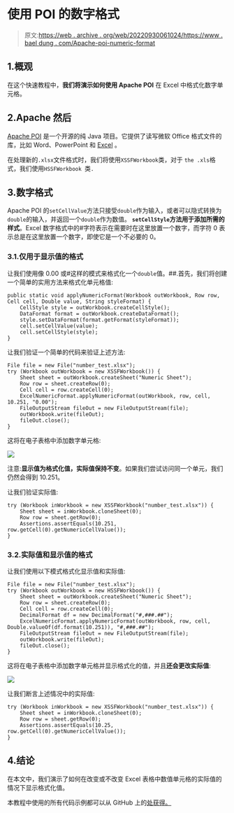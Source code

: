 # 使用 POI 的数字格式

> 原文:[https://web . archive . org/web/20220930061024/https://www . bael dung . com/Apache-poi-numeric-format](https://web.archive.org/web/20220930061024/https://www.baeldung.com/apache-poi-numeric-format)

## 1.概观

在这个快速教程中，**我们将演示如何使用 Apache POI** 在 Excel 中格式化数字单元格。

## 2.Apache 然后

[Apache POI](https://web.archive.org/web/20220625174656/https://poi.apache.org/) 是一个开源的纯 Java 项目。它提供了读写微软 Office 格式文件的库，比如 Word、PowerPoint 和 [Excel](/web/20220625174656/https://www.baeldung.com/java-microsoft-excel "Microsoft Excel") 。

在处理新的`.xlsx`文件格式时，我们将使用`XSSFWorkbook`类，对于 `the .xls`格式，我们使用`HSSFWorkbook `类`.`

## 3.数字格式

Apache POI 的`setCellValue`方法只接受`double`作为输入，或者可以隐式转换为`double`的输入，并返回一个`double`作为数值。 **`setCellStyle`方法用于添加所需的样式**。Excel 数字格式中的#字符表示在需要时在这里放置一个数字，而字符 0 表示总是在这里放置一个数字，即使它是一个不必要的 0。

### 3.1.仅用于显示值的格式

让我们使用像 0.00 或#这样的模式来格式化一个`double`值。##.首先，我们将创建一个简单的实用方法来格式化单元格值:

```
public static void applyNumericFormat(Workbook outWorkbook, Row row, Cell cell, Double value, String styleFormat) {
    CellStyle style = outWorkbook.createCellStyle();
    DataFormat format = outWorkbook.createDataFormat();
    style.setDataFormat(format.getFormat(styleFormat));
    cell.setCellValue(value);
    cell.setCellStyle(style);
}
```

让我们验证一个简单的代码来验证上述方法:

```
File file = new File("number_test.xlsx");
try (Workbook outWorkbook = new XSSFWorkbook()) {
    Sheet sheet = outWorkbook.createSheet("Numeric Sheet");
    Row row = sheet.createRow(0);
    Cell cell = row.createCell(0);
    ExcelNumericFormat.applyNumericFormat(outWorkbook, row, cell, 10.251, "0.00");
    FileOutputStream fileOut = new FileOutputStream(file);
    outWorkbook.write(fileOut);
    fileOut.close();
}
```

这将在电子表格中添加数字单元格:

[![](../Images/3e2dad7e5f51474d2e6dd0dedf47b622.png)](/web/20220625174656/https://www.baeldung.com/wp-content/uploads/2021/12/RoundedValue.png)

注意:**显示值为格式化值，实际值保持不变**。如果我们尝试访问同一个单元，我们仍然会得到 10.251。

让我们验证实际值:

```
try (Workbook inWorkbook = new XSSFWorkbook("number_test.xlsx")) {
    Sheet sheet = inWorkbook.cloneSheet(0);
    Row row = sheet.getRow(0);
    Assertions.assertEquals(10.251, row.getCell(0).getNumericCellValue());
}
```

### 3.2.实际值和显示值的格式

让我们使用以下模式格式化显示值和实际值:

```
File file = new File("number_test.xlsx");
try (Workbook outWorkbook = new HSSFWorkbook()) {
    Sheet sheet = outWorkbook.createSheet("Numeric Sheet");
    Row row = sheet.createRow(0);
    Cell cell = row.createCell(0);
    DecimalFormat df = new DecimalFormat("#,###.##");
    ExcelNumericFormat.applyNumericFormat(outWorkbook, row, cell, Double.valueOf(df.format(10.251)), "#,###.##");
    FileOutputStream fileOut = new FileOutputStream(file);
    outWorkbook.write(fileOut);
    fileOut.close();
}
```

这将在电子表格中添加数字单元格并显示格式化的值，并且**还会更改实际值**:

[![](../Images/1308e8ca013acfabd303d6e10e6fd9e8.png)](/web/20220625174656/https://www.baeldung.com/wp-content/uploads/2021/12/excel-numeric.png)

让我们断言上述情况中的实际值:

```
try (Workbook inWorkbook = new XSSFWorkbook("number_test.xlsx")) {
    Sheet sheet = inWorkbook.cloneSheet(0);
    Row row = sheet.getRow(0);
    Assertions.assertEquals(10.25, row.getCell(0).getNumericCellValue());
}
```

## 4.结论

在本文中，我们演示了如何在改变或不改变 Excel 表格中数值单元格的实际值的情况下显示格式化值。

本教程中使用的所有代码示例都可以从 GitHub 上的[处获得。](https://web.archive.org/web/20220625174656/https://github.com/eugenp/tutorials/tree/master/apache-poi-2)